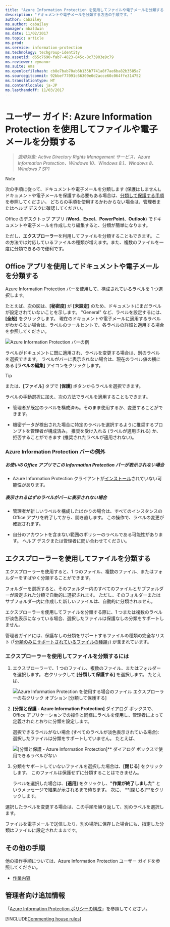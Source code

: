 ```yaml
---
title: "Azure Information Protection を使用してファイルや電子メールを分類する"
description: "ドキュメントや電子メールを分類する方法の手順です。"
author: cabailey
ms.author: cabailey
manager: mbaldwin
ms.date: 11/02/2017
ms.topic: article
ms.prod: 
ms.service: information-protection
ms.technology: techgroup-identity
ms.assetid: d65c7690-fab7-4823-845c-8c73903e9c79
ms.reviewer: eymanor
ms.suite: ems
ms.openlocfilehash: cb8e7bab70ab6b135b7741a8f7ae6ba82b3585a7
ms.sourcegitcommit: 92bbef77091c66300e0d2acce60c064ffe314752
ms.translationtype: HT
ms.contentlocale: ja-JP
ms.lasthandoff: 11/03/2017
---
```

# <a name="user-guide-classify-a-file-or-email-by-using-azure-information-protection"></a>ユーザー ガイド: Azure Information Protection を使用してファイルや電子メールを分類する

>*適用対象: Active Directory Rights Management サービス、Azure Information Protection、Windows 10、Windows 8.1、Windows 8、Windows 7 SP1*

> [!NOTE]
> 次の手順に従って、ドキュメントや電子メールを分類します (保護はしません)。 ドキュメントや電子メールを保護する必要もある場合は、[分類して保護する手順](client-classify-protect.md)を参照してください。 どちらの手順を使用するかわからない場合は、管理者またはヘルプ デスクに確認してください。

Office のデスクトップ アプリ (**Word**、**Excel**、**PowerPoint**、**Outlook**) でドキュメントや電子メールを作成したり編集すると、分類が簡単になります。 

ただし、**エクスプローラー**を利用してファイルを分類することもできます。 この方法では対応しているファイルの種類が増えます。また、複数のファイルを一度に分類できるので便利です。 

## <a name="using-office-apps-to-classify-your-documents-and-emails"></a>Office アプリを使用してドキュメントや電子メールを分類する

Azure Information Protection バーを使用して、構成されているラベルを 1 つ選択します。 

たとえば、次の図は、**[秘密度]** が **[未設定]** のため、ドキュメントにまだラベルが設定されていないことを示します。 "General" など、ラベルを設定するには、**[全般]** をクリックします。 現在のドキュメントや電子メールに適用するラベルがわからない場合は、ラベルのツールヒントで、各ラベルの詳細と適用する場合を参照してください。 

![Azure Information Protection バーの例](../media/info-protect-bar-not-set-callout.png)

ラベルがドキュメントに既に適用され、ラベルを変更する場合は、別のラベルを選択できます。 ラベルがバーに表示されない場合は、現在のラベル値の横にある **[ラベルの編集]** アイコンをクリックします。

> [!TIP]
> または、**[ファイル]** タブで **[保護]** ボタンからラベルを選択できます。

ラベルの手動選択に加え、次の方法でラベルを適用することもできます。

- 管理者が既定のラベルを構成済み。そのまま使用するか、変更することができます。

- 機密データが検出された場合に特定のラベルを選択するように推奨するプロンプトを管理者が構成済み。 推奨を受け入れる (ラベルが適用される) か、拒否することができます (推奨されたラベルが適用されない)。

### <a name="exceptions-for-the-azure-information-protection-bar"></a>Azure Information Protection バーの例外 

##### <a name="dont-see-this-information-protection-bar-in-your-office-apps"></a>お使いの Office アプリでこの Information Protection バーが表示されない場合

- Azure Information Protection クライアントが[インストール](install-client-app.md)されていない可能性があります。
 
##### <a name="is-the-label-that-you-expect-to-see-not-displayed-on-the-bar"></a>表示されるはずのラベルがバーに表示されない場合 

- 管理者が新しいラベルを構成したばかりの場合は、すべてのインスタンスの Office アプリを終了してから、開き直します。 この操作で、ラベルの変更が確認されます。

- 自分のアカウントを含まない範囲のポリシーのラベルである可能性があります。 ヘルプ デスクまたは管理者に問い合わせてください。


## <a name="using-file-explorer-to-classify-files"></a>エクスプローラーを使用してファイルを分類する

エクスプローラーを使用すると、1 つのファイル、複数のファイル、またはフォルダーをすばやく分類することができます。 

フォルダーを選択すると、そのフォルダー内のすべてのファイルとサブフォルダーが設定された分類で自動的に選択されます。 ただし、そのフォルダーまたはサブフォルダー内に作成した新しいファイルは、自動的に分類されません。

エクスプローラーを使用してファイルを分類する際に、1 つまたは複数のラベルが淡色表示になっている場合、選択したファイルは保護なしの分類をサポートしません。

管理者ガイドには、保護なしの分類をサポートするファイルの種類の完全なリスト (「[分類のみにサポートされているファイルの種類](client-admin-guide-file-types.md#file-types-supported-for-classification-only)」) が含まれています。

### <a name="to-classify-a-file-by-using-file-explorer"></a>エクスプローラーを使用してファイルを分類するには

1. エクスプローラーで、1 つのファイル、複数のファイル、またはフォルダーを選択します。 右クリックして **[分類して保護する]** を選択します。 たとえば、
    
    ![Azure Information Protection を使用する場合のファイル エクスプローラーの右クリック オプション [分類して保護する]](../media/right-click-classify-protect-folder.png)

2. **[分類と保護 - Azure Information Protection]** ダイアログ ボックスで、Office アプリケーションでの操作と同様にラベルを使用し、管理者によって定義されたとおりに分類を設定します。 
    
    選択できるラベルがない場合 (すべてのラベルが淡色表示されている場合): 選択したファイルは分類をサポートしていません。 たとえば、
    
    ![[分類と保護 - Azure Information Protection]** ダイアログ ボックスで使用できるラベルがない](../media/info-protect-dialog-labels-dimmed.png)

3. 分類をサポートしていないファイルを選択した場合は、**[閉じる]** をクリックします。 このファイルは保護せずに分類することはできません。
    
    ラベルを選択した場合は、**[適用]** をクリックし、**"作業が終了しました"** というメッセージで結果が示されるまで待ちます。 次に、 **[閉じる]**をクリックします。

選択したラベルを変更する場合は、この手順を繰り返して、別のラベルを選択します。

ファイルを電子メールで送信したり、別の場所に保存した場合にも、指定した分類はファイルに設定されたままです。 
## <a name="other-instructions"></a>その他の手順
他の操作手順については、Azure Information Protection ユーザー ガイドを参照してください。

- [作業内容](client-user-guide.md#what-do-you-want-to-do)

## <a name="additional-information-for-administrators"></a>管理者向け追加情報    
「[Azure Information Protection ポリシーの構成](../deploy-use/configure-policy.md)」を参照してください。

[!INCLUDE[Commenting house rules](../includes/houserules.md)]
